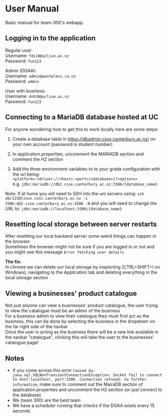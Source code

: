 # User Manual

Basic manual for team-300's webapp.

## Logging in to the application

Regular user:  
Username: `fdi19@uclive.ac.nz`  
Password: `fun123`

Admin (DGAA):  
Username: `admin@wasteless.co.nz`  
Password: `admin`

User with business:  
Username: `dnb36@uclive.ac.nz`  
Password: `fun123`


## Connecting to a MariaDB database hosted at UC

For anyone wondering how to get this to work locally here are some steps:

1. Create a database table in https://dbadmin.csse.canterbury.ac.nz/ on your own account (password
   is student number)

2. In application.properties, uncomment the MARIADB section and comment the H2 section

3. Add the three environment variables to to your grade configuration with the url being:  
   `<platform>:<driver://<host>:<port>/<database>[?<options>`  
e.g. `jdbc:mariadb://db2.csse.canterbury.ac.nz:3306/{database_name}`

Note: if at home you will need to SSH into the uni servers using:
`ssh abc123@linux.cosc.canterbury.ac.nz -L 3306:db2.csse.canterbury.ac.nz:3306 -N`
and you will need to change the URL to: `jdbc:mariadb://localhost:3306/{database_name}`


## Resetting local storage between server restarts

After resetting our local backend server some weird things can happen in the browser.  
Sometimes the browser might not be sure if you are logged in or not and you might see this message `Error fetching user details`

**The fix:**  
In chrome we can delete our local storage by inspecting (CTRL+SHIFT+I on Windows), navigating to the Application tab and deleting everything in the local storage section


## Viewing a businesses' product catalogue

Not just anyone can view a businesses' product catalogue, the user trying to view the catalogue must be an admin of the business  
For a business admin to view their catalogue they must first act as the business, this can be done by selecting the business in the dropdown on the far right side of the navbar  
Once the user is acting as the business there will be a new link available in the navbar "catalogue", clicking this will take the user to the businesses' catalogue page!


## Notes

- If you come across this error `Caused by: java.sql.SQLNonTransientConnectionException: Socket fail to connect to host:localhost, port:3306. Connection refused: no further information`,
make sure to comment out the MairaDB section of application.properties and uncomment the H2 section (or just connect to the database)
- We (team 300) are the best team
- We have a scheduler running that checks if the DGAA exists every 15 seconds